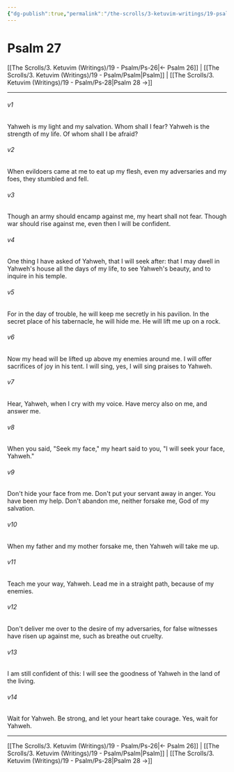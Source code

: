 ```yaml
---
{"dg-publish":true,"permalink":"/the-scrolls/3-ketuvim-writings/19-psalm/ps-27/","tags":["TheScrolls","Ketuvim"]}
---
```




# Psalm 27

[[The Scrolls/3. Ketuvim (Writings)/19 - Psalm/Ps-26\|← Psalm 26]] | [[The Scrolls/3. Ketuvim (Writings)/19 - Psalm/Psalm\|Psalm]] | [[The Scrolls/3. Ketuvim (Writings)/19 - Psalm/Ps-28\|Psalm 28 →]]
***



###### v1 
Yahweh is my light and my salvation. Whom shall I fear? Yahweh is the strength of my life. Of whom shall I be afraid? 

###### v2 
When evildoers came at me to eat up my flesh, even my adversaries and my foes, they stumbled and fell. 

###### v3 
Though an army should encamp against me, my heart shall not fear. Though war should rise against me, even then I will be confident. 

###### v4 
One thing I have asked of Yahweh, that I will seek after: that I may dwell in Yahweh's house all the days of my life, to see Yahweh's beauty, and to inquire in his temple. 

###### v5 
For in the day of trouble, he will keep me secretly in his pavilion. In the secret place of his tabernacle, he will hide me. He will lift me up on a rock. 

###### v6 
Now my head will be lifted up above my enemies around me. I will offer sacrifices of joy in his tent. I will sing, yes, I will sing praises to Yahweh. 

###### v7 
Hear, Yahweh, when I cry with my voice. Have mercy also on me, and answer me. 

###### v8 
When you said, "Seek my face," my heart said to you, "I will seek your face, Yahweh." 

###### v9 
Don't hide your face from me. Don't put your servant away in anger. You have been my help. Don't abandon me, neither forsake me, God of my salvation. 

###### v10 
When my father and my mother forsake me, then Yahweh will take me up. 

###### v11 
Teach me your way, Yahweh. Lead me in a straight path, because of my enemies. 

###### v12 
Don't deliver me over to the desire of my adversaries, for false witnesses have risen up against me, such as breathe out cruelty. 

###### v13 
I am still confident of this: I will see the goodness of Yahweh in the land of the living. 

###### v14 
Wait for Yahweh. Be strong, and let your heart take courage. Yes, wait for Yahweh.

***
[[The Scrolls/3. Ketuvim (Writings)/19 - Psalm/Ps-26\|← Psalm 26]] | [[The Scrolls/3. Ketuvim (Writings)/19 - Psalm/Psalm\|Psalm]] | [[The Scrolls/3. Ketuvim (Writings)/19 - Psalm/Ps-28\|Psalm 28 →]]
